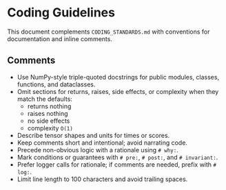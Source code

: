 # Coding Guidelines

This document complements `CODING_STANDARDS.md` with conventions for documentation and inline comments.

## Comments
- Use NumPy-style triple-quoted docstrings for public modules, classes, functions, and dataclasses.
- Omit sections for returns, raises, side effects, or complexity when they match the defaults:
  - returns nothing
  - raises nothing
  - no side effects
  - complexity ``O(1)``
- Describe tensor shapes and units for times or scores.
- Keep comments short and intentional; avoid narrating code.
- Precede non-obvious logic with a rationale using `# why:`.
- Mark conditions or guarantees with `# pre:`, `# post:`, and `# invariant:`.
- Prefer logger calls for rationale; if comments are needed, prefix with `# log:`.
- Limit line length to 100 characters and avoid trailing spaces.
